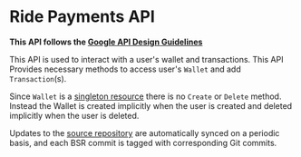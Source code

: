 # Ride Payments API

**This API follows the [Google API Design Guidelines](https://cloud.google.com/apis/design)**

This API is used to interact with a user's wallet and transactions. This API Provides necessary methods to access user's `Wallet` and add `Transaction`(s).

Since `Wallet` is a [singleton resource](https://cloud.google.com/apis/design/design_patterns#singleton_resources) there is no `Create` or `Delete` method. Instead the Wallet is created implicitly when the user is created and deleted implicitly when the user is deleted.

Updates to the [source repository](https://github.com/ride-app/payments-service) are automatically synced on a periodic basis, and each BSR commit is tagged with corresponding Git commits.
